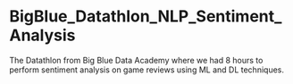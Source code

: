 # BigBlue_Datathlon_NLP_Sentiment_Analysis
The Datathlon from Big Blue Data Academy where we had 8 hours to perform sentiment analysis on game reviews using ML and DL techniques. 
